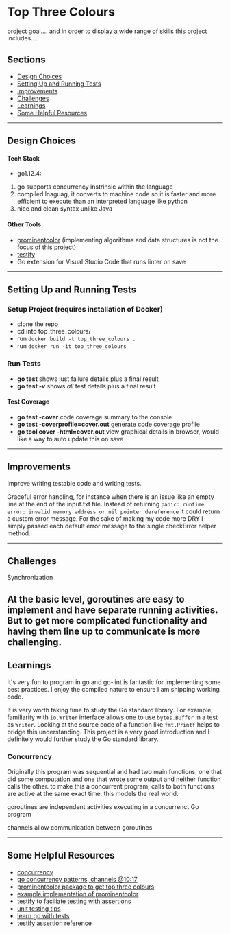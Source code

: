 # Top Three Colours

project goal.... and in order to display a wide range of skills this project includes....

## Sections
- [Design Choices](#design-choices)
- [Setting Up and Running Tests](#setting-up-and-running-tests)
- [Improvements](#improvements)
- [Challenges](#challenges)
- [Learnings](#learnings)
- [Some Helpful Resources](#some-helpful-resources)

---

## Design Choices

#### Tech Stack

- go1.12.4:
1. go supports concurrency instrinsic within the language
2. compiled lnaguag, it converts to machine code so it is faster and more efficient to execute than an interpreted language like python
3. nice and clean syntax unlike Java

#### Other Tools

- [prominentcolor](https://github.com/EdlinOrg/prominentcolor) (implementing algorithms and data structures is not the focus of this project)
- [testify](https://github.com/stretchr/testify)
- Go extension for Visual Studio Code that runs linter on save


---

## Setting Up and Running Tests

### Setup Project (requires installation of Docker)

- clone the repo
- cd into top_three_colours/
- run `docker build -t top_three_colours .`
- run `docker run -it top_three_colours`

### Run Tests

- **go test** shows just failure details plus a final result
- **go test -v** shows *all* test details plus a final result

#### Test Coverage

- **go test -cover** code coverage summary to the console
- **go test -coverprofile=cover.out** generate code coverage profile
- **go tool cover -html=cover.out** view graphical details in browser, would like a way to auto update this on save

---

## Improvements

Improve writing testable code and writing tests.

Graceful error handling, for instance when there is an issue like an empty line at the end of the input.txt file. Instead of returning `panic: runtime error: invalid memory address or nil pointer dereference` it could return a custom error message. For the sake of making my code more DRY I simply passed each default error message to the single checkError helper method. 

---

## Challenges

Synchronization

At the basic level, goroutines are easy to implement and have separate running activities. But to get more complicated functionality and having them line up to communicate is more challenging.
---

## Learnings

It's very fun to program in go and go-lint is fantastic for implementing some best practices. I enjoy the compiled nature to ensure I am shipping working code.

It is very worth taking time to study the Go standard library. For example, familiarity with `io.Writer` interface allows one to use `bytes.Buffer` in a test as `Writer`. Looking at the source code of a function like `fmt.Printf` helps to bridge this understanding. This project is a very good introduction and I definitely would further study the Go standard library.

### Concurrency

Originally this program was sequential and had two main functions, one that did some computation and one that wrote some output and neither function calls the other. to make this a concurrent program, calls to both functions are active at the same exact time. this models the real world.

goroutines are independent activities executing in a concurrenct Go program

channels allow communication between goroutines

---

## Some Helpful Resources

- [concurrency](https://github.com/golang/go/wiki/LearnConcurrency)
- [go concurrency patterns, channels @10:17](https://www.youtube.com/watch?v=f6kdp27TYZs&feature=youtu.be&t=617)
- [prominentcolor package to get top three colours](https://github.com/EdlinOrg/prominentcolor)
- [example implementation of prominentcolor](https://github.com/eddturtle/golangcode-site/blob/97c7260d42005ad05533ad3e188f6232869f20ed/content/posts/2019-07-04-find-common-colours-in-image.md)
- [testify to faciliate testing with assertions](https://github.com/stretchr/testify)
- [unit testing tips](https://www.red-gate.com/simple-talk/dotnet/software-testing/go-unit-tests-tips-from-the-trenches/#post-79965-_Toc519844651)
- [learn go with tests](https://github.com/quii/learn-go-with-tests/)
- [testify assertion reference](https://godoc.org/github.com/pgpst/pgpst/internal/github.com/stretchr/testify/assert)